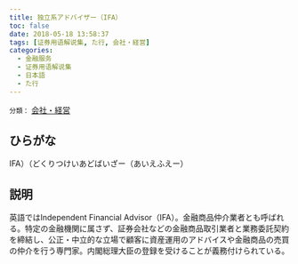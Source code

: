 ```yaml
---
title: 独立系アドバイザー（IFA）
toc: false
date: 2018-05-18 13:58:37
tags: [证券用语解说集, た行, 会社・経営]
categories:
  - 金融服务
  - 证券用语解说集
  - 日本語
  - た行
---
```


`分類：` [会社・経営](/tags/会社・経営/)

## ひらがな

IFA）（どくりつけいあどばいざー（あいえふえー）

## 説明

英語ではIndependent Financial Advisor（IFA）。金融商品仲介業者とも呼ばれる。特定の金融機関に属さず、証券会社などの金融商品取引業者と業務委託契約を締結し、公正・中立的な立場で顧客に資産運用のアドバイスや金融商品の売買の仲介を行う専門家。内閣総理大臣の登録を受けることが義務付けられている。
